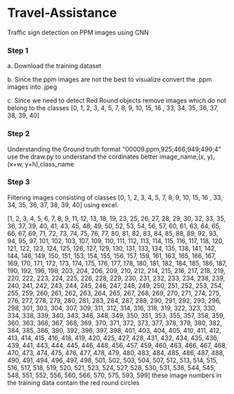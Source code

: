 # Travel-Assistance
Traffic sign detection on PPM images using CNN

### Step 1
a. Download the training dataset

b. Since the ppm images are not the best to visualize convert the .ppm images into .jpeg

c. Since we need to detect Red Round objects remove images which do not belong to the classes [0, 1, 2, 3, 4, 5, 7, 8, 9, 10, 15, 16 , 33, 34, 35, 36, 37, 38, 39, 40]

### Step 2
Understanding the Ground truth format
"00009.ppm,925;466;949;490;4" 
use the draw.py to understand the cordinates better image_name,(x, y),(x+w, y+h),class_name


### Step 3
Filtering images consisting of classes [0, 1, 2, 3, 4, 5, 7, 8, 9, 10, 15, 16 , 33, 34, 35, 36, 37, 38, 39, 40] using excel.

[1, 2, 3, 4, 5, 6, 7, 8, 9, 11, 12, 13, 18, 19, 23, 25, 26, 27, 28, 29, 30, 32, 33, 35, 36, 37, 39, 40, 41, 43, 45, 48, 49, 50, 52, 53, 54, 56, 57, 60, 61, 63, 64, 65, 66, 67, 69, 71, 72, 73, 74, 75, 76, 77, 80, 81, 82, 83, 84, 85, 88, 89, 92, 93, 94, 95, 97, 101, 102, 103, 107, 109, 110, 111, 112, 113, 114, 115, 116, 117, 118, 120, 121, 122, 123, 124, 125, 126, 127, 129, 130, 131, 133, 134, 135, 138, 141, 142, 144, 146, 149, 150, 151, 153, 154, 155, 156, 157, 159, 161, 163, 165, 166, 167, 169, 170, 171, 172, 173, 174, 175, 176, 177, 178, 180, 181, 182, 184, 185, 186, 187, 190, 192, 196, 198, 203, 204, 206, 209, 210, 212, 214, 215, 216, 217, 218, 219, 220, 222, 223, 224, 225, 226, 228, 229, 230, 231, 232, 233, 234, 238, 239, 240, 241, 242, 243, 244, 245, 246, 247, 248, 249, 250, 251, 252, 253, 254, 255, 259, 260, 261, 262, 263, 264, 265, 267, 268, 269, 270, 271, 274, 275, 276, 277, 278, 279, 280, 281, 283, 284, 287, 288, 290, 291, 292, 293, 296, 298, 301, 303, 304, 307, 309, 311, 312, 314, 316, 318, 319, 322, 323, 330, 334, 338, 339, 340, 343, 346, 348, 349, 350, 351, 353, 355, 357, 358, 359, 360, 363, 366, 367, 368, 369, 370, 371, 372, 373, 377, 378, 379, 380, 382, 384, 385, 386, 390, 392, 396, 397, 398, 401, 403, 404, 405, 410, 411, 412, 413, 414, 415, 416, 418, 419, 420, 425, 427, 428, 431, 432, 434, 435, 436, 439, 441, 443, 444, 445, 446, 448, 456, 457, 459, 460, 463, 466, 467, 468, 470, 473, 474, 475, 476, 477, 478, 479, 480, 483, 484, 485, 486, 487, 488, 490, 491, 494, 496, 497, 498, 501, 502, 503, 504, 507, 512, 513, 514, 515, 516, 517, 518, 519, 520, 521, 523, 524, 527, 528, 530, 531, 536, 544, 545, 548, 551, 552, 556, 560, 566, 570, 575, 593, 599] these image numbers in the training data contain the red round circles


